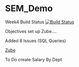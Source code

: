 # SEM_Demo
Week4 Build Status [![Build Status](https://travis-ci.com/Kevin-Sim/SEM_Demo.svg?branch=week4)](https://travis-ci.com/Kevin-Sim/SEM_Demo)

Objectives set up Zube.... 

Added 8 Issues (SQL Queries)

[Zube](https://zube.io/kevinsim/sem_demo/w/workspace-1/kanban)


To Do create Salary By Dept